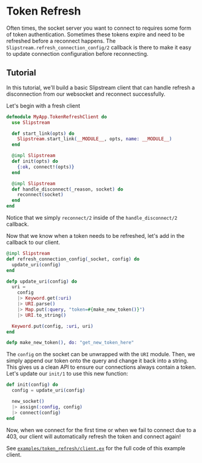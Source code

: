 # Token Refresh

Often times, the socket server you want to connect to requires some form
of token authentication. Sometimes these tokens expire and need to be
refreshed before a reconnect happens. The `Slipstream.refresh_connection_config/2` callback is there to make it easy to update connection configuration before reconnecting.

## Tutorial

In this tutorial, we'll build a basic Slipstream client that can handle
refresh a disconnection from our websocket and reconnect successfully.

Let's begin with a fresh client

```elixir
defmodule MyApp.TokenRefreshClient do
  use Slipstream

  def start_link(opts) do
    Slipstream.start_link(__MODULE__, opts, name: __MODULE__)
  end

  @impl Slipstream
  def init(opts) do
    {:ok, connect!(opts)}
  end

  @impl Slipstream
  def handle_disconnect(_reason, socket) do
    reconnect(socket)
  end
end
```

Notice that we simply `reconnect/2` inside of the `handle_disconnect/2`
callback.

Now that we know when a token needs to be refreshed, let's add in the callback to our client.

```elixir
@impl Slipstream
def refresh_connection_config(_socket, config) do
  update_uri(config)
end

defp update_uri(config) do
  uri =
    config
    |> Keyword.get(:uri)
    |> URI.parse()
    |> Map.put(:query, "token=#{make_new_token()}")
    |> URI.to_string()

  Keyword.put(config, :uri, uri)
end

defp make_new_token(), do: "get_new_token_here"
```

The `config` on the socket can be unwrapped with the `URI` module. Then, we
simply append our token onto the query and change it back into a string.
This gives us a clean API to ensure our connections always contain a token.
Let's update our `init/1` to use this new function:

```elixir
def init(config) do
  config = update_uri(config)

  new_socket()
  |> assign(:config, config)
  |> connect(config)
end
```

Now, when we connect for the first time or when we fail to connect due to a 403,
our client will automatically refresh the token and connect again!

See
[`examples/token_refresh/client.ex`](https://github.com/NFIBrokerage/slipstream/blob/main/examples/token_refresh/client.ex)
for the full code of this example client.
